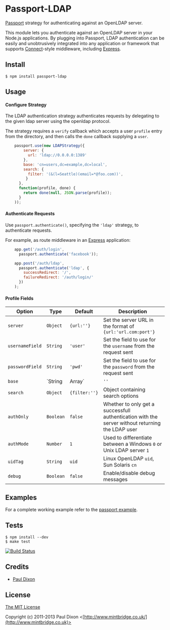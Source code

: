 # Passport-LDAP

[Passport](http://passportjs.org/) strategy for authenticating against an OpenLDAP
server.

This module lets you authenticate against an OpenLDAP server in your Node.js applications.
By plugging into Passport, LDAP authentication can be easily and
unobtrusively integrated into any application or framework that supports
[Connect](http://www.senchalabs.org/connect/)-style middleware, including
[Express](http://expressjs.com/).

## Install

    $ npm install passport-ldap

## Usage

#### Configure Strategy

The LDAP authentication strategy authenticates requests by delegating to the
given ldap server using the openldap protocol.

The strategy requires a `verify` callback which accepts a user `profile` entry
from the directory, and then calls the `done` callback supplying a `user`.

```javascript
    passport.use(new LDAPStrategy({
        server: {
          url: 'ldap://0.0.0.0:1389'
        },
        base: 'cn=users,dc=example,dc=local',
        search: {
          filter: '(&(l=Seattle)(email=*@foo.com))',
         }
      },
      function(profile, done) {
        return done(null, JSON.parse(profile));
      }
    ));
```
#### Authenticate Requests

Use `passport.authenticate()`, specifying the `'ldap'` strategy, to
authenticate requests.

For example, as route middleware in an [Express](http://expressjs.com/)
application:
```javascript
    app.get('/auth/login',
      passport.authenticate('facebook'));

    app.post('/auth/ldap',
      passport.authenticate('ldap', {
        successRedirect: '/',
        failureRedirect: '/auth/login/'
      })
    );
```
#### Profile Fields

| Option | Type | Default | Description |
| ------------- | ------------- | ------------- | ------------- |
| `server` | `Object` | `{url:''}` | Set the server URL in the format of `{url:'url.com:port'}` |
| `usernameField` | `String` | `'user'` | Set the field to use for the `username` from the request sent |
| `passwordField` | `String` | `'pwd'` | Set the field to use for the `password` from the request sent |
| `base` | `String|Array` | `''` | Base DN to search against |
| `search` | `Object` | `{filter:''}` | Object containing search options |
| `authOnly` | `Boolean` | `false` | Whether to only get a successfull authentication with the server without returning the LDAP user |
| `authMode` | `Number` | `1` | Used to differentiate between a Windows `0` or Unix LDAP server `1` |
| `uidTag` | `String` | `uid` | Linux OpenLDAP `uid`, Sun Solaris `cn` |
| `debug` | `Boolean` | `false` | Enable/disable debug messages |

## Examples

For a complete working example refer to the [passport example](/example.js).

## Tests

    $ npm install --dev
    $ make test

[![Build Status](https://secure.travis-ci.org/mintbridge/passport-ldap.png)](http://travis-ci.org/mintbridge/mintbridge/passport-ldap)

## Credits

  - [Paul Dixon](http://github.com/mintbridge)

## License

[The MIT License](http://opensource.org/licenses/MIT)

Copyright (c) 2011-2013 Paul Dixon <[http://www.mintbridge.co.uk/](http://www.mintbridge.co.uk)>
